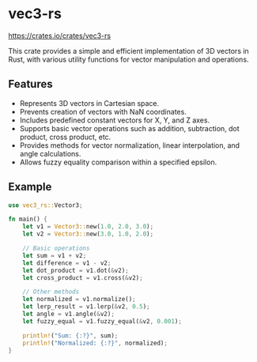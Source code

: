 # vec3-rs

https://crates.io/crates/vec3-rs

This crate provides a simple and efficient implementation of 3D vectors in Rust, with various utility functions for vector manipulation and operations.

## Features

- Represents 3D vectors in Cartesian space.
- Prevents creation of vectors with NaN coordinates.
- Includes predefined constant vectors for X, Y, and Z axes.
- Supports basic vector operations such as addition, subtraction, dot product, cross product, etc.
- Provides methods for vector normalization, linear interpolation, and angle calculations.
- Allows fuzzy equality comparison within a specified epsilon.

## Example
```rust
use vec3_rs::Vector3;

fn main() {
    let v1 = Vector3::new(1.0, 2.0, 3.0);
    let v2 = Vector3::new(3.0, 1.0, 2.0);

    // Basic operations
    let sum = v1 + v2;
    let difference = v1 - v2;
    let dot_product = v1.dot(&v2);
    let cross_product = v1.cross(&v2);

    // Other methods
    let normalized = v1.normalize();
    let lerp_result = v1.lerp(&v2, 0.5);
    let angle = v1.angle(&v2);
    let fuzzy_equal = v1.fuzzy_equal(&v2, 0.001);

    println!("Sum: {:?}", sum);
    println!("Normalized: {:?}", normalized);
}
```
